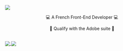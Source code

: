 <a href="https://spiritcorp.fr">
  <img align="center" src="https://capsule-render.vercel.app/api?type=Waving&color=712c8a&height=300&animation=twinkling&fontAlignY=35&fontColor=DD58C0&text=SPIRIT-PRO&descAlignY=47&descAlign=60&desc=DiscordInvites%20-%20Los%20Angeles%20Dream" />
</a>

<p align="center">
  💻 A French Front-End Developer 💻
</p>
<p align="center">
  🎨 Qualify with the Adobe suite 🎨
</p>

<br>

<a href="https://spiritcorp.fr">
  <img align="center" src="https://github-readme-stats.vercel.app/api/top-langs/?username=SPIRIT-PRO&layout=compact&theme=jolly&hide_border=0" />
  <img align="center" src="https://github-readme-stats.vercel.app/api?username=SPIRIT-PRO&show_icons=true&theme=jolly&hide_border=0" />
</a>
